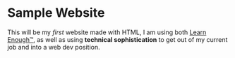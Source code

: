 # Sample Website

This will be my <em>first</em> website made with HTML, I am using both [Learn Enough™](https://www.learnenough.com/course/learn_enough_html/), as well as using <strong>technical sophistication</strong> to get out of my current job and into a web dev position. 
